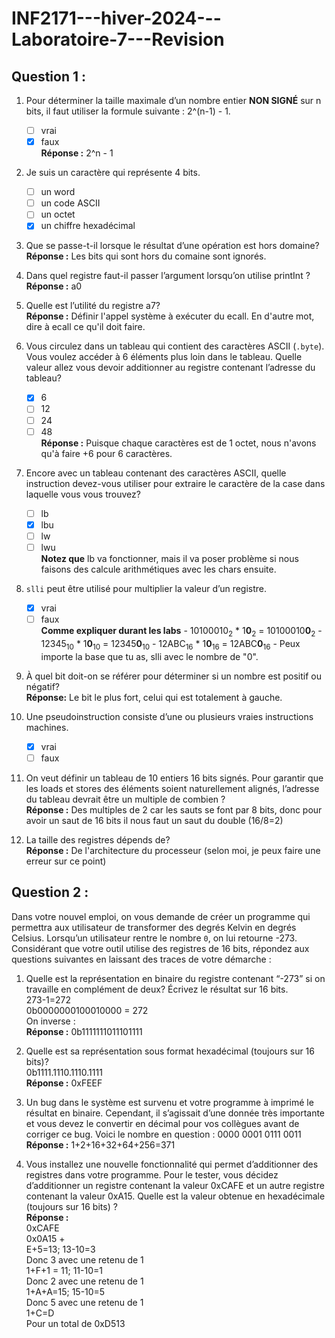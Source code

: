 # INF2171---hiver-2024---Laboratoire-7---Revision
## Question 1 :

 1. Pour déterminer la taille maximale d’un nombre entier **NON SIGNÉ** sur n bits, il faut utiliser la formule suivante : 2^(n-1) - 1.
	 - [ ] vrai
	 - [x] faux<br/>
		 **Réponse :** 2^n - 1

 2. Je suis un caractère qui représente 4 bits.
	 - [ ] un word
	 - [ ] un code ASCII
	 - [ ] un octet
	 - [x] un chiffre hexadécimal

 3. Que se passe-t-il lorsque le résultat d’une opération est hors domaine?<br/>
		 **Réponse :** Les bits qui sont hors du comaine sont ignorés.

 4. Dans quel registre faut-il passer l’argument lorsqu’on utilise printInt ?<br/>
	 **Réponse :** a0

 5. Quelle est l’utilité du registre a7?<br/>
		 **Réponse :** Définir l'appel système à exécuter du ecall. En d'autre mot, dire à ecall ce qu'il doit faire.

 6. Vous circulez dans un tableau qui contient des caractères ASCII (`.byte`). Vous voulez accéder à 6 éléments plus loin dans le tableau. Quelle valeur allez vous devoir additionner au registre contenant l’adresse du tableau?
	 - [x] 6
	 - [ ] 12
	 - [ ] 24
	 - [ ] 48<br/>
	**Réponse :**  Puisque chaque caractères est de 1 octet, nous n'avons qu'à faire +6 pour 6 caractères.
		 
 7. Encore avec un tableau contenant des caractères ASCII, quelle instruction devez-vous utiliser pour extraire le caractère de la case dans laquelle vous vous trouvez?
	 - [ ] lb
	 - [x] lbu
	 - [ ] lw
	 - [ ] lwu<br/>
	 **Notez que** lb va fonctionner, mais il va poser problème si nous faisons des calcule arithmétiques avec les chars ensuite.
	 
 8. `slli` peut être utilisé pour multiplier la valeur d’un registre.
	 - [x] vrai
	 - [ ] faux<br/>
		**Comme expliquer durant les labs**
			- 10100010<sub>2</sub> * 1**0**<sub>2</sub> = 10100010**0**<sub>2</sub>
			- 12345<sub>10</sub> * 1**0**<sub>10</sub> = 12345**0**<sub>10</sub>
			- 12ABC<sub>16</sub> * 1**0**<sub>16</sub> = 12ABC**0**<sub>16</sub>
			- Peux importe la base que tu as, slli avec le nombre de "0".

 9. À quel bit doit-on se référer pour déterminer si un nombre est positif ou négatif?<br/>
 **Réponse:** Le bit le plus fort, celui qui est totalement à gauche.

 10. Une pseudoinstruction consiste d’une ou plusieurs vraies instructions machines.
	 - [x] vrai
	 - [ ] faux

 11. On veut définir un tableau de 10 entiers 16 bits signés. Pour garantir que les loads et stores des éléments soient naturellement alignés, l’adresse du tableau devrait être un multiple de combien ?<br/>
	 **Réponse :** Des multiples de 2 car les sauts se font par 8 bits, donc pour avoir un saut de 16 bits il nous faut un saut du double (16/8=2)

 12. La taille des registres dépends de?<br/>
	**Réponse :** De l'architecture du processeur (selon moi, je peux faire une erreur sur ce point)

## Question 2 :
Dans votre nouvel emploi, on vous demande de créer un programme qui permettra aux utilisateur de transformer des degrés Kelvin en degrés Celsius. Lorsqu’un utilisateur rentre le nombre `0`, on lui retourne -273. Considérant que votre outil utilise des registres de 16 bits, répondez aux questions suivantes en laissant des traces de votre démarche :

 1. Quelle est la représentation en binaire du registre contenant “-273” si on travaille en complément de deux? Écrivez le résultat sur 16 bits.
	<br/>273-1=272
	<br/>0b0000000100010000 = 272
	<br/>On inverse :
	<br/>**Réponse :** 0b1111111011101111

 2. Quelle est sa représentation sous format hexadécimal (toujours sur 16 bits)?
	<br/>0b1111.1110.1110.1111
	<br/>**Réponse :** 0xFEEF
	

 3. Un bug dans le système est survenu et votre programme à imprimé le résultat en binaire. Cependant, il s’agissait d’une donnée très importante et vous devez le convertir en décimal pour vos collègues avant de corriger ce bug. Voici le nombre en question : 0000 0001 0111 0011
	<br/>**Réponse :** 1+2+16+32+64+256=371
	

 4. Vous installez une nouvelle fonctionnalité qui permet d’additionner des registres dans votre programme. Pour le tester, vous décidez d’additionner un registre contenant la valeur 0xCAFE et un autre registre contenant la valeur 0xA15. Quelle est la valeur obtenue en hexadécimale (toujours sur 16 bits) ?
	<br/>**Réponse :**
	<br/>0xCAFE
	<br/>0x0A15 +
	<br/>E+5=13; 13-10=3
	<br/>Donc 3 avec une retenu de 1
	<br/>1+F+1 = 11; 11-10=1
	<br/>Donc 2 avec une retenu de 1
	<br/>1+A+A=15; 15-10=5
	<br/>Donc 5 avec une retenu de 1
	<br/>1+C=D
	<br/>Pour un total de 0xD513